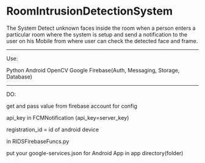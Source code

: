 # RoomIntrusionDetectionSystem

The System Detect unknown faces inside the room when a person enters a particular room where the system is setup and send a notification to the user on his Mobile from where user can check the detected face and frame.

--------------------------------------------------------------------------------

Use:

Python
Android
OpenCV
Google Firebase(Auth, Messaging, Storage, Database)

--------------------------------------------------------------------------------

DO:

get and pass value from firebase account for config

api_key in FCMNotification (api_key=server_key)

registration_id = id of android device

in RIDSFirebaseFuncs.py

put your google-services.json for Android App in app directory(folder)
